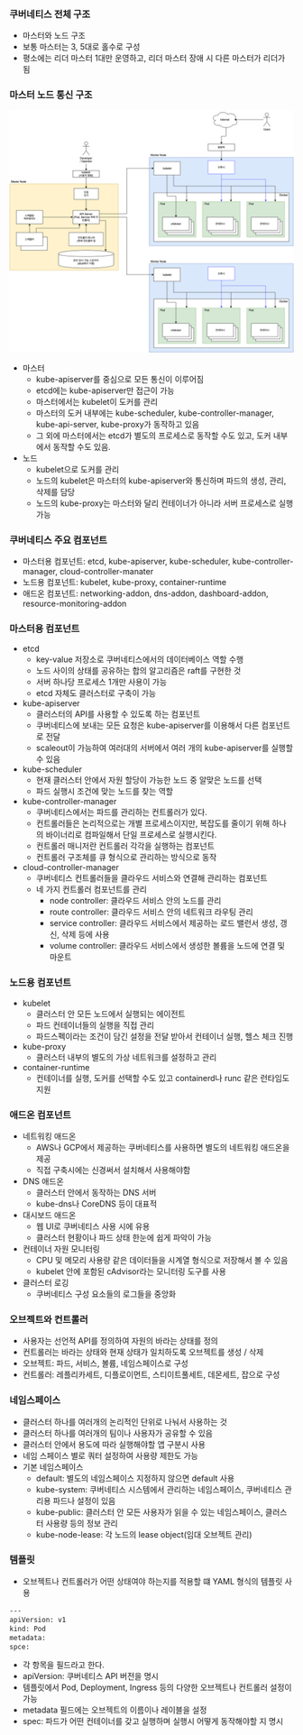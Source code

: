 ### 쿠버네티스 전체 구조
- 마스터와 노드 구조
- 보통 마스터는 3, 5대로 홀수로 구성
- 평소에는 리더 마스터 1대만 운영하고, 리더 마스터 장애 시 다른 마스터가 리더가 됨

### 마스터 노드 통신 구조
![kube_archi](../../../images/kube_architecture.png)
- 마스터
  - kube-apiserver를 중심으로 모든 통신이 이루어짐
  - etcd에는 kube-apiserver만 접근이 가능
  - 마스터에서는 kubelet이 도커를 관리
  - 마스터의 도커 내부에는 kube-scheduler, kube-controller-manager, kube-api-server, kube-proxy가 동작하고 있음
  - 그 외에 마스터에서는 etcd가 별도의 프로세스로 동작할 수도 있고, 도커 내부에서 동작할 수도 있음.
- 노드
  - kubelet으로 도커를 관리
  - 노드의 kubelet은 마스터의 kube-apiserver와 통신하며 파드의 생성, 관리, 삭제를 담당
  - 노드의 kube-proxy는 마스터와 달리 컨테이너가 아니라 서버 프로세스로 실행 가능

### 쿠버네티스 주요 컴포넌트
- 마스터용 컴포넌트: etcd, kube-apiserver, kube-scheduler, kube-controller-manager, cloud-controller-manater
- 노드용 컴포넌트: kubelet, kube-proxy, container-runtime
- 애드온 컴포넌트: networking-addon, dns-addon, dashboard-addon, resource-monitoring-addon

### 마스터용 컴포넌트
- etcd
  - key-value 저장소로 쿠버네티스에서의 데이터베이스 역할 수행
  - 노드 사이의 상태를 공유하는 합의 알고리즘은 raft를 구현한 것
  - 서버 하나당 프로세스 1개만 사용이 가능
  - etcd 자체도 클러스터로 구축이 가능
- kube-apiserver
  - 클러스터의 API를 사용할 수 있도록 하는 컴포넌트
  - 쿠버네티스에 보내는 모든 요청은 kube-apiserver를 이용해서 다른 컴포넌트로 전달
  - scaleout이 가능하여 여러대의 서버에서 여러 개의 kube-apiserver를 실행할 수 있음
- kube-scheduler
  - 현재 클러스터 안에서 자원 할당이 가능한 노드 중 알맞은 노드를 선택
  - 파드 실행시 조건에 맞는 노드를 찾는 역할
- kube-controller-manager
  - 쿠버네티스에서는 파드를 관리하는 컨트롤러가 있다.
  - 컨트롤러들은 논리적으로는 개별 프로세스이지만, 복잡도를 줄이기 위해 하나의 바이너리로 컴파일해서 단일 프로세스로 실행시킨다.
  - 컨트롤러 매니저란 컨트롤러 각각을 실행하는 컴포넌트
  - 컨트롤러 구조체를 큐 형식으로 관리하는 방식으로 동작
- cloud-controller-manager
  - 쿠버네티스 컨트롤러들을 클라우드 서비스와 연결해 관리하는 컴포넌트
  - 네 가지 컨트롤러 컴포넌트를 관리
    - node controller: 클라우드 서비스 안의 노드를 관리
    - route controller: 클라우드 서비스 안의 네트워크 라우팅 관리
    - service controller: 클라우드 서비스에서 제공하는 로드 밸런서 생성, 갱신, 삭제 등에 사용
    - volume controller: 클라우드 서비스에서 생성한 볼륨을 노드에 연결 및 마운트

### 노드용 컴포넌트
- kubelet
  - 클러스터 안 모든 노드에서 실행되는 에이전트
  - 파드 컨테이너들의 실행을 직접 관리
  - 파드스펙이라는 조건이 담긴 설정을 전달 받아서 컨테이너 실행, 헬스 체크 진행
- kube-proxy
  - 클러스터 내부의 별도의 가상 네트워크를 설정하고 관리
- container-runtime
  - 컨테이너를 실행, 도커를 선택할 수도 있고 containerd나 runc 같은 런타임도 지원

### 애드온 컴포넌트
- 네트워킹 애드온
  - AWS나 GCP에서 제공하는 쿠버네티스를 사용하면 별도의 네트워킹 애드온을 제공
  - 직접 구축시에는 신경써서 설치해서 사용해야함
- DNS 애드온
  - 클러스터 안에서 동작하는 DNS 서버
  - kube-dns나 CoreDNS 등이 대표적
- 대시보드 애드온
  - 웹 UI로 쿠버네티스 사용 시에 유용
  - 클러스터 현황이나 파드 상태 한눈에 쉽게 파악이 가능
- 컨테이너 자원 모니터링
  - CPU 및 메모리 사용량 같은 데이터들을 시계열 형식으로 저장해서 볼 수 있음
  - kubelet 안에 포함된 cAdvisor라는 모니터링 도구를 사용
- 클러스터 로깅
  - 쿠버네티스 구성 요소들의 로그들을 중앙화

### 오브젝트와 컨트롤러
- 사용자는 선언적 API를 정의하여 자원의 바라는 상태를 정의
- 컨트롤러는 바라는 상태와 현재 상태가 일치하도록 오브젝트를 생성 / 삭제
- 오브젝트: 파드, 서비스, 볼륨, 네임스페이스로 구성
- 컨트롤러: 레플리카세트, 디플로이먼트, 스티이트풀세트, 데몬세트, 잡으로 구성

### 네임스페이스
- 클러스터 하나를 여러개의 논리적인 단위로 나눠서 사용하는 것
- 클러스터 하나를 여러개의 팀이나 사용자가 공유할 수 있음
- 클러스터 안에서 용도에 따라 실행해야할 앱 구분시 사용
- 네임 스페이스 별로 쿼터 설정하여 사용량 제한도 가능
- 기본 네임스페이스
  - default: 별도의 네임스페이스 지정하지 않으면 default 사용
  - kube-system: 쿠버네티스 시스템에서 관리하는 네임스페이스, 쿠버네티스 관리용 파드나 설정이 있음
  - kube-public: 클러스터 안 모든 사용자가 읽을 수 있는 네임스페이스, 클러스터 사용량 등의 정보 관리
  - kube-node-lease: 각 노드의 lease object(임대 오브젝트 관리)

### 템플릿
- 오브젝트나 컨트롤러가 어떤 상태여야 하는지를 적용할 떄 YAML 형식의 템플릿 사용
```
---
apiVersion: v1
kind: Pod
metadata:
spce:
```
- 각 항목을 필드라고 한다.
- apiVersion: 쿠버네티스 API 버전을 명시
- 템플릿에서 Pod, Deployment, Ingress 등의 다양한 오브젝트나 컨트롤러 설정이 가능
- metadata 필드에는 오브젝트의 이름이나 레이블을 설정
- spec: 파드가 어떤 컨테이너를 갖고 실행하며 실행시 어떻게 동작해야할 지 명시
